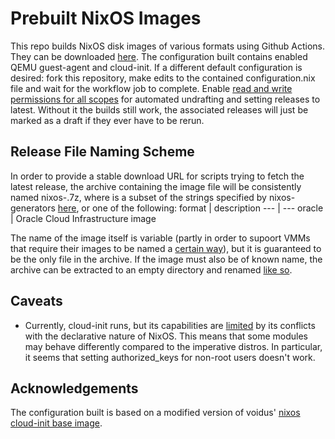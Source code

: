 # Prebuilt NixOS Images

This repo builds NixOS disk images of various formats using Github Actions. They can be downloaded [here](https://github.com/physics-enthusiast/nixos-image/releases). The configuration built contains enabled QEMU guest-agent and cloud-init. If a different default configuration is desired: fork this repository, make edits to the contained configuration.nix file and wait for the workflow job to complete. Enable [read and write permissions for all scopes](https://docs.github.com/en/actions/security-guides/automatic-token-authentication#modifying-the-permissions-for-the-github_token) for automated undrafting and setting releases to latest. Without it the builds still work, the associated releases will just be marked as a draft if they ever have to be rerun.

## Release File Naming Scheme
In order to provide a stable download URL for scripts trying to fetch the latest release, the archive containing the image file will be consistently named nixos-<format>.7z, where <format> is a subset of the strings specified by nixos-generators [here](https://github.com/nix-community/nixos-generators/tree/master?tab=readme-ov-file#supported-formats), or one of the following:
format | description
--- | ---
oracle | Oracle Cloud Infrastructure image

The name of the image itself is variable (partly in order to supoort VMMs that require their images to be named a [certain way](https://forum.proxmox.com/threads/error-couldnt-determine-format-and-compression-type.70084/post-324541)), but it is guaranteed to be the only file in the archive. If the image must also be of known name, the archive can be extracted to an empty directory and renamed [like so](https://stackoverflow.com/a/70166130).

## Caveats
- Currently, cloud-init runs, but its capabilities are [limited](https://search.nixos.org/options?channel=23.11&show=services.cloud-init.enable&from=0&size=50&sort=relevance&type=packages&query=cloud-init) by its conflicts with the declarative nature of NixOS. This means that some modules may behave differently compared to the imperative distros. In particular, it seems that setting authorized_keys for non-root users doesn't work.

## Acknowledgements
The configuration built is based on a modified version of voidus' [nixos cloud-init base image](https://discourse.nixos.org/t/a-cloudinit-image-for-use-in-proxmox/27519).
